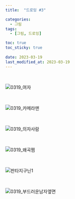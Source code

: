 ```yaml
---
title:  "드로잉 #3"

categories:
  - 그림
tags:
  - [그림, 드로잉]

toc: true
toc_sticky: true
 
date: 2023-03-19
last_modified_at: 2023-03-19
---
```


<br/>

![0319_여자](https://user-images.githubusercontent.com/96360829/226181000-c832f535-829c-4c22-83c0-beafa1d19901.png)

<br/>

![0319_카메라맨](https://user-images.githubusercontent.com/96360829/226181004-55799cfc-e48b-45a4-a3fc-c8000b924ebb.png)

<br/>

![0319_의자사람](https://user-images.githubusercontent.com/96360829/226180998-7379f293-0ec1-45d1-a36e-60e3d625141b.png)

<br/>

![0319_왜곡쩜](https://user-images.githubusercontent.com/96360829/226181119-6b36855b-cfe9-4814-9e2a-bcd5ee366d5f.png)

<br/>

![판타지구닌1](https://user-images.githubusercontent.com/96360829/226180982-8bdbc240-6f9c-496f-8c7e-a64f84b1d9f5.png)

<br/>

![0319_부드러운남자옆면](https://user-images.githubusercontent.com/96360829/226180964-64d342cf-2624-4919-b96e-920b6341a00c.png)

<br/>